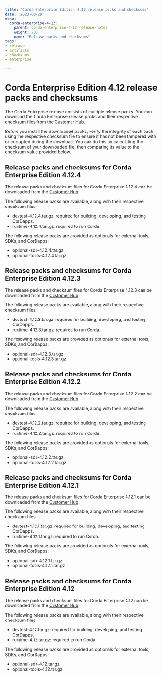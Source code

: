 ```yaml
---
title: "Corda Enterprise Edition 4.12 release packs and checksums"
date: '2023-03-29'
menu:
  corda-enterprise-4-12:
    parent: corda-enterprise-4-12-release-notes
    weight: 200
    name: "Release packs and checksums"
tags:
- release
- artifacts
- checksums
- enterprise

---
```


# Corda Enterprise Edition 4.12 release packs and checksums

The Corda Enterprise release consists of multiple release packs. You can download the Corda Enterprise release packs and their respective checksum files from the [Customer Hub](https://customerhub.r3.com).

Before you install the downloaded packs, verify the integrity of each pack using the respective checksum file to ensure it has not been tampered with or corrupted during the download. You can do this by calculating the checksum of your downloaded file, then comparing its value to the checksum value provided below.

## Release packs and checksums for Corda Enterprise Edition 4.12.4

The release packs and checksum files for Corda Enterprise 4.12.4 can be downloaded from the [Customer Hub](https://customerhub.r3.com).

The following release packs are available, along with their respective checksum files:

* devtest-4.12.4.tar.gz: required for building, developing, and testing CorDapps.
* runtime-4.12.4.tar.gz: required to run Corda.

The following release packs are provided as optionals for external tools, SDKs, and CorDapps:
* optional-sdk-4.12.4.tar.gz
* optional-tools-4.12.4.tar.gz

## Release packs and checksums for Corda Enterprise Edition 4.12.3

The release packs and checksum files for Corda Enterprise 4.12.3 can be downloaded from the [Customer Hub](https://customerhub.r3.com).

The following release packs are available, along with their respective checksum files:

* devtest-4.12.3.tar.gz: required for building, developing, and testing CorDapps.
* runtime-4.12.3.tar.gz: required to run Corda.

The following release packs are provided as optionals for external tools, SDKs, and CorDapps:
* optional-sdk-4.12.3.tar.gz
* optional-tools-4.12.3.tar.gz

## Release packs and checksums for Corda Enterprise Edition 4.12.2

The release packs and checksum files for Corda Enterprise 4.12.2 can be downloaded from the [Customer Hub](https://customerhub.r3.com).

The following release packs are available, along with their respective checksum files:

* devtest-4.12.2.tar.gz: required for building, developing, and testing CorDapps.
* runtime-4.12.2.tar.gz: required to run Corda.

The following release packs are provided as optionals for external tools, SDKs, and CorDapps:
* optional-sdk-4.12.2.tar.gz
* optional-tools-4.12.2.tar.gz

## Release packs and checksums for Corda Enterprise Edition 4.12.1

The release packs and checksum files for Corda Enterprise 4.12.1 can be downloaded from the [Customer Hub](https://customerhub.r3.com).

The following release packs are available, along with their respective checksum files:

* devtest-4.12.1.tar.gz: required for building, developing, and testing CorDapps.
* runtime-4.12.1.tar.gz: required to run Corda.

The following release packs are provided as optionals for external tools, SDKs, and CorDapps:
* optional-sdk-4.12.1.tar.gz
* optional-tools-4.12.1.tar.gz

## Release packs and checksums for Corda Enterprise Edition 4.12

The release packs and checksum files for Corda Enterprise 4.12 can be downloaded from the [Customer Hub](https://customerhub.r3.com).

The following release packs are available, along with their respective checksum files:
* devtest-4.12.tar.gz: required for building, developing, and testing CorDapps.
* runtime-4.12.tar.gz: required to run Corda.

The following release packs are provided as optionals for external tools, SDKs, and CorDapps:
* optional-sdk-4.12.tar.gz
* optional-tools-4.12.tar.gz

